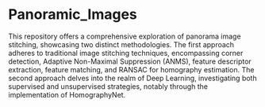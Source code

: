 # Panoramic_Images

This repository offers a comprehensive exploration of panorama image stitching, showcasing two distinct methodologies. The first approach adheres to traditional image stitching techniques, encompassing corner detection, Adaptive Non-Maximal Suppression (ANMS), feature descriptor extraction, feature matching, and RANSAC for homography estimation. The second approach delves into the realm of Deep Learning, investigating both supervised and unsupervised strategies, notably through the implementation of HomographyNet. 

